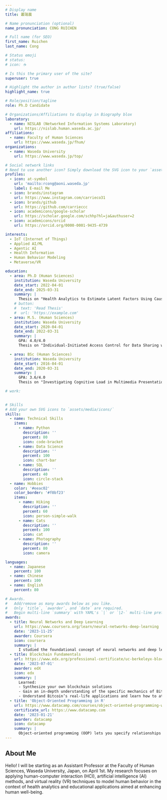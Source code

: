```yaml
---
# Display name
title: 叢瑞晨

# Name pronunciation (optional)
name_pronunciation: CONG RUICHEN

# Full name (for SEO)
first_name: Ruichen
last_name: Cong

# Status emoji
# status:
# icon: ☕️

# Is this the primary user of the site?
superuser: true

# Highlight the author in author lists? (true/false)
highlight_name: true

# Role/position/tagline
role: Ph.D Candidate

# Organizations/Affiliations to display in Biography blox
laboratory:
  - name: NISLAB (Networked Information Systems Laboratory)
    url: https://nislab.human.waseda.ac.jp/
affiliations:
  - name: Faculty of Human Sciences
    url: https://www.waseda.jp/fhum/
organizations:
  - name: Waseda University
    url: https://www.waseda.jp/top/

# Social network links
# Need to use another icon? Simply download the SVG icon to your `assets/media/icons/` folder.
profiles:
  - icon: at-symbol
    url: 'mailto:rcong@aoni.waseda.jp'
    label: E-mail Me
  - icon: brands/instagram
    url: https://www.instagram.com/carrieco31
  - icon: brands/github
    url: https://github.com/carrieccc
  - icon: academicons/google-scholar
    url: https://scholar.google.com/schhp?hl=ja&authuser=2
  - icon: academicons/orcid
    url: https://orcid.org/0000-0001-9435-4739

interests:
  - IoT (Internet of Things)
  - Applied AI/ML
  - Agentic AI
  - Health Information
  - Human Behavior Modeling
  - Metaverse/VR

education:
  - area: Ph.D (Human Sciences)
    institution: Waseda University
    date_start: 2022-04-01
    date_end: 2025-03-31
    summary: |
      Thesis on "Health Analytics to Estimate Latent Factors Using Causal Discovery". Supervised by [Prof. Qun Jin](https://w-rdb.waseda.jp/html/100000696_en.html), co-supervised by [Prof. Shoji Nishimura](https://w-rdb.waseda.jp/html/100000547_en.html) and [Prof. Atsushi Ogihara](https://w-rdb.waseda.jp/html/100000619_en.html). My doctoral program is supported by the Japan Science and Technology Agency Support for Pioneering Research Initiated by the Next Generation (SPRING). Presented papers at 2 IEEE conferences, and the contributions have published in 3 Lecture Notes in Computer Science and 2 journals.
    # button:
    #  text: 'Read Thesis'
    #  url: 'https://example.com'
  - area: M.S. (Human Sciences)
    institution: Waseda University
    date_start: 2020-04-01
    date_end: 2022-03-31
    summary: |
      GPA: 4.0/4.0
      Thesis on "Individual-Initiated Access Control for Data Sharing with Blockchain". Supervised by [Prof. Qun Jin](https://w-rdb.waseda.jp/html/100000696_en.html). Presented papers at 1 IEEE conference, and the contributions have published in 1 Lecture Notes in Computer Science.

  - area: BSc (Human Sciences)
    institution: Waseda University
    date_start: 2016-04-01
    date_end: 2020-03-31
    summary: |
      GPA: 3.6/4.0
      Thesis on "Investigating Cognitive Load in Multimedia Presentation Using an Eye Tracker". Supervised by [Prof. Qun Jin](https://w-rdb.waseda.jp/html/100000696_en.html). The contributions have published in 1 International Conference and 1 journal.

# work:
 

# Skills
# Add your own SVG icons to `assets/media/icons/`
skills:
  - name: Technical Skills
    items:
      - name: Python
        description: ''
        percent: 80
        icon: code-bracket
      - name: Data Science
        description: ''
        percent: 100
        icon: chart-bar
      - name: SQL
        description: ''
        percent: 40
        icon: circle-stack
  - name: Hobbies
    color: '#eeac02'
    color_border: '#f0bf23'
    items:
      - name: Hiking
        description: ''
        percent: 60
        icon: person-simple-walk
      - name: Cats
        description: ''
        percent: 100
        icon: cat
      - name: Photography
        description: ''
        percent: 80
        icon: camera

languages:
  - name: Japanese
    percent: 100
  - name: Chinese
    percent: 100
  - name: English
    percent: 80

# Awards.
#   Add/remove as many awards below as you like.
#   Only `title`, `awarder`, and `date` are required.
#   Begin multi-line `summary` with YAML's `|` or `|2-` multi-line prefix and indent 2 spaces below.
awards:
  - title: Neural Networks and Deep Learning
    url: https://www.coursera.org/learn/neural-networks-deep-learning
    date: '2023-11-25'
    awarder: Coursera
    icon: coursera
    summary: |
      I studied the foundational concept of neural networks and deep learning. By the end, I was familiar with the significant technological trends driving the rise of deep learning; build, train, and apply fully connected deep neural networks; implement efficient (vectorized) neural networks; identify key parameters in a neural network’s architecture; and apply deep learning to your own applications.
  - title: Blockchain Fundamentals
    url: https://www.edx.org/professional-certificate/uc-berkeleyx-blockchain-fundamentals
    date: '2023-07-01'
    awarder: edX
    icon: edx
    summary: |
      Learned:
      - Synthesize your own blockchain solutions
      - Gain an in-depth understanding of the specific mechanics of Bitcoin
      - Understand Bitcoin’s real-life applications and learn how to attack and destroy Bitcoin, Ethereum, smart contracts and Dapps, and alternatives to Bitcoin’s Proof-of-Work consensus algorithm
  - title: 'Object-Oriented Programming in R'
    url: https://www.datacamp.com/courses/object-oriented-programming-with-s3-and-r6-in-r
    certificate_url: https://www.datacamp.com
    date: '2023-01-21'
    awarder: datacamp
    icon: datacamp
    summary: |
      Object-oriented programming (OOP) lets you specify relationships between functions and the objects that they can act on, helping you manage complexity in your code. This is an intermediate level course, providing an introduction to OOP, using the S3 and R6 systems. S3 is a great day-to-day R programming tool that simplifies some of the functions that you write. R6 is especially useful for industry-specific analyses, working with web APIs, and building GUIs.
---
```


## About Me

Hello! I will be starting as an Assistant Professor at the Faculty of Human Sciences, Waseda University, Japan, on April 1st. My research focuses on applying human-computer interaction (HCI), artificial intelligence (AI) methods, and virtual reality (VR) techniques to model human behavior in the context of health analytics and educational applications aimed at enhancing human well-being.
